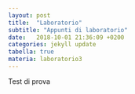 ```yaml
---
layout: post
title:  "Laboratorio"
subtitle: "Appunti di laboratorio"
date:   2018-10-01 21:36:09 +0200
categories: jekyll update
tabella: true
materia: laboratorio3
---
```

<!-- Attenzione! Il nome della materia deve essere diverso dal titolo, onde evitare conflitti di id -->
Test di prova